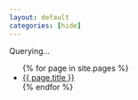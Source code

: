 ```yaml
---
layout: default
categories: [hide]
---
```


<div class="pageTitle" id="tagTitle">Querying...</div>

<ul>
	{% for page in site.pages %}
		<!-- {% for tag in page.tags %} -->
        <li><a href=".{{ page.url }}">{{ page.title }}</a></li>
		<!-- {% endfor %}  <\!-- tag -\-> -->
	{% endfor %} <!-- page -->
</ul>


<!-- <script type="text/javascript"> -->
<!--     function getParameterByName(name) { -->
<!--         name = name.replace(/[\[]/, "\\[").replace(/[\]]/, "\\]"); -->
<!--         var regex = new RegExp("[\\?&]" + name + "=([^&#]*)"), -->
<!--             results = regex.exec(location.search); -->
<!--         return results == null ? "" : decodeURIComponent(results[1].replace(/\+/g, " ")); -->
<!--     } -->
    
<!--     window.onload = function() { -->
<!--         var tag = getParameterByName('tag'); -->
<!--         if (tag && document.getElementById('tag-' + tag)) { -->
<!--             document.getElementById('tag-' + tag).style.display = 'block'; -->
<!--             document.getElementById('tagTitle').innerHTML = tag; -->
<!--         } else { -->
<!--             document.getElementById('tagTitle').innerHTML = 'Illegal Tag Query'; -->
<!--         } -->
<!--     }; -->
<!-- </script> -->
